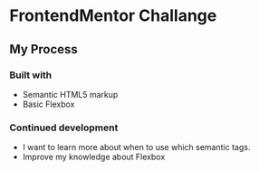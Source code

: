 # FrontendMentor Challange
## My Process
### Built with
- Semantic HTML5 markup
- Basic Flexbox
### Continued development
- I want to learn more about when to use which semantic tags.
- Improve my knowledge about Flexbox
